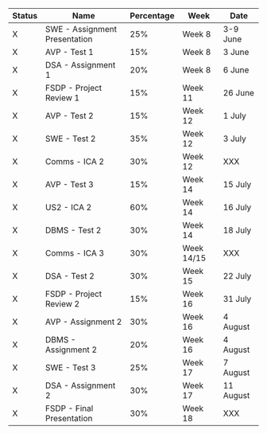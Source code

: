 | Status | Name                            | Percentage | Week       | Date      |
| ------ | ------------------------------- | ---------- | ---------- | --------- |
| X      | SWE - Assignment Presentation   | 25%        | Week 8     | 3-9 June  |
| X      | AVP - Test 1                    | 15%        | Week 8     | 3 June    |
| X      | DSA - Assignment 1              | 20%        | Week 8     | 6 June    |
| X      | FSDP - Project Review 1         | 15%        | Week 11    | 26 June   |
| X      | AVP - Test 2                    | 15%        | Week 12    | 1 July    |
| X      | SWE - Test 2                    | 35%        | Week 12    | 3 July    |
| X      | Comms - ICA 2                   | 30%        | Week 12    | XXX       |
| X      | AVP - Test 3                    | 15%        | Week 14    | 15 July   |
| X      | US2 - ICA 2                     | 60%        | Week 14    | 16 July   |
| X      | DBMS - Test 2                   | 30%        | Week 14    | 18 July   |
| X      | Comms - ICA 3                   | 30%        | Week 14/15 | XXX       |
| X      | DSA - Test 2                    | 30%        | Week 15    | 22 July   |
| X      | FSDP - Project Review 2         | 15%        | Week 16    | 31 July   |
| X      | AVP - Assignment 2              | 30%        | Week 16    | 4 August  |
| X      | DBMS - Assignment 2             | 20%        | Week 16    | 4 August  |
| X      | SWE - Test 3                    | 25%        | Week 17    | 7 August  |
| X      | DSA - Assignment 2              | 30%        | Week 17    | 11 August |
| X      | FSDP - Final Presentation       | 30%        | Week 18    | XXX       |
